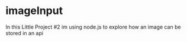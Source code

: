 # imageInput
In this Little Project #2 im using node.js to explore how an image can be stored in an api
